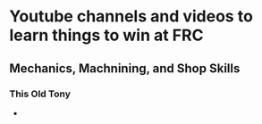 # Youtube channels and videos to learn things to win at FRC

## Mechanics, Machnining, and Shop Skills
### This Old Tony
-
